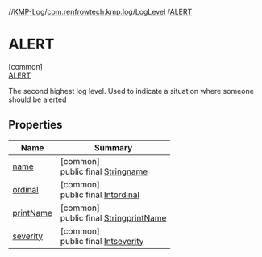 //[KMP-Log](../../../../index.md)/[com.renfrowtech.kmp.log](../../index.md)/[LogLevel](../index.md)
/[ALERT](index.md)

# ALERT

[common]\
[ALERT](index.md)

The second highest log level. Used to indicate a situation where someone should be alerted

## Properties

| Name | Summary |
|---|---|
| [name](../-t-r-a-c-e/index.md#-372974862%2FProperties%2F-747210664) | [common]<br>public final [String](https://kotlinlang.org/api/latest/jvm/stdlib/kotlin/-string/index.html)[name](../-t-r-a-c-e/index.md#-372974862%2FProperties%2F-747210664) |
| [ordinal](../-t-r-a-c-e/index.md#-739389684%2FProperties%2F-747210664) | [common]<br>public final [Int](https://kotlinlang.org/api/latest/jvm/stdlib/kotlin/-int/index.html)[ordinal](../-t-r-a-c-e/index.md#-739389684%2FProperties%2F-747210664) |
| [printName](../-t-r-a-c-e/index.md#-21287245%2FProperties%2F-747210664) | [common]<br>public final [String](https://kotlinlang.org/api/latest/jvm/stdlib/kotlin/-string/index.html)[printName](../-t-r-a-c-e/index.md#-21287245%2FProperties%2F-747210664) |
| [severity](../-t-r-a-c-e/index.md#-1780368686%2FProperties%2F-747210664) | [common]<br>public final [Int](https://kotlinlang.org/api/latest/jvm/stdlib/kotlin/-int/index.html)[severity](../-t-r-a-c-e/index.md#-1780368686%2FProperties%2F-747210664) |
